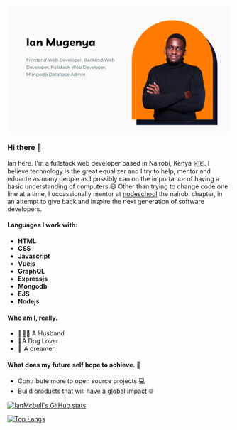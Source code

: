 ![banner image](https://github.com/IanMcbull/IanMcbull/blob/main/github_banner.png)
### Hi there 👋 
Ian here. I'm a fullstack web developer based in Nairobi, Kenya :kenya:.
I believe technology is the great equalizer and I try to help, mentor and eduacte as many people as I possibly can on the importance of having a basic understanding of computers.:smiley:
Other than trying to change code one line at a time, I occassionally mentor at [nodeschool](https://nodeschool.io/) the nairobi chapter, in an attempt to give back and inspire the next generation of software developers.
#### Languages I work with:
- **HTML**
- **CSS**
- **Javascript**
- **Vuejs**
- **GraphQL**
- **Expressjs**
- **Mongodb**
- **EJS**
- **Nodejs**

#### Who am I, really. 
- :family_man_woman_boy: A Husband
- 🐶A Dog Lover
- 🌠 A dreamer

#### What does my future self hope to achieve. 🚀
- Contribute more to open source projects 💻
- Build products that will have a global impact 🌐

[![IanMcbull's GitHub stats](https://github-readme-stats.vercel.app/api?username=IanMcbull&show_icons=true&theme=radical&card_width=500)](https://github.com/anuraghazra/github-readme-stats)

[![Top Langs](https://github-readme-stats.vercel.app/api/top-langs/?username=IanMcbull&show_icons=true&theme=gruvbox&layout=compact&card_width=700)](https://github.com/anuraghazra/github-readme-stats)
